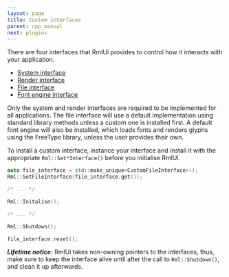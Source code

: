 ```yaml
---
layout: page
title: Custom interfaces
parent: cpp_manual
next: plugins
---
```


There are four interfaces that RmlUi provides to control how it interacts with your application. 

* [System interface](interfaces/system.html)
* [Render interface](interfaces/render.html)
* [File interface](interfaces/file.html)
* [Font engine interface](interfaces/font_engine.html)

Only the system and render interfaces are required to be implemented for all applications. The file interface will use a default implementation using standard library methods unless a custom one is installed first. A default font engine will also be installed, which loads fonts and renders glyphs using the FreeType library, unless the user provides their own.

To install a custom interface, instance your interface and install it with the appropriate `Rml::Set*Interface()` before you initialise RmlUi.

```cpp
auto file_interface = std::make_unique<CustomFileInterface>();
Rml::SetFileInterface(file_interface.get());

/* ... */

Rml::Initalise();

/* ... */

Rml::Shutdown();

file_interface.reset();

```

***Lifetime notice:*** RmlUi takes non-owning pointers to the interfaces, thus, make sure to keep the interface alive until after the call to `Rml::Shutdown()`, and clean it up afterwards.
